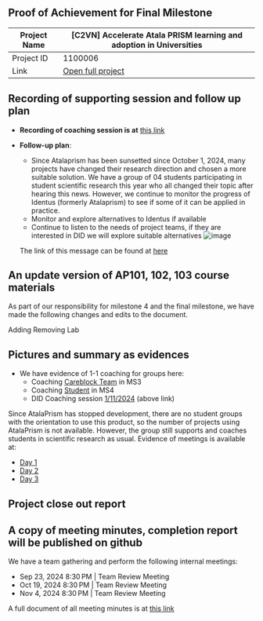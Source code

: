 ##  Proof of Achievement for Final Milestone
|  Project Name |[C2VN] Accelerate Atala PRISM learning and adoption in Universities|
| ------------ | ------------ |
| Project ID  | 1100006 |
|  Link  |  [Open full project](https://projectcatalyst.io/funds/11/cardano-open-ecosystem/c2vn-accelerate-atala-prism-learning-and-adoption-in-universities-8d47f) |

## Recording of supporting session and follow up plan
- **Recording of coaching session is at** [this link](https://youtu.be/1HOR4x4koLo)
- **Follow-up plan**:
  - Since Atalaprism has been sunsetted since October 1, 2024, many projects have changed their research direction and chosen a more suitable solution. We have a group of 04 students participating in student scientific research this year who all changed their topic after hearing this news.
  However, we continue to monitor the progress of Identus (formerly Atalaprism) to see if some of it can be applied in practice.
  - Monitor and explore alternatives to Identus if available
  - Continue to listen to the needs of project teams, if they are interested in DID we will explore suitable alternatives
    ![image](https://github.com/user-attachments/assets/98b274ab-5cde-4677-bc7d-c253b6ee5994)

   The link of this message can be found at [here](https://discord.com/channels/1146426895114702858/1148195387413372999/1290690181611130894)


## An update version of AP101, 102, 103 course materials 
As part of our responsibility for milestone 4 and the final milestone, we have made the following changes and edits to the document.

Adding
Removing
Lab


## Pictures and summary as evidences
- We have evidence of 1-1 coaching for groups here:
  -  Coaching [Careblock Team](https://www.youtube.com/watch?v=GhWtDi4xe0E?t=1913) in MS3
  -  Coaching [Student](https://youtu.be/JuiIePafo74) in MS4
  -  DID Coaching session [1/11/2024](https://youtu.be/1HOR4x4koLo) (above link)

Since AtalaPrism has stopped development, there are no student groups with the orientation to use this product, so the number of projects using AtalaPrism is not available. However, the group still supports and coaches students in scientific research as usual. Evidence of meetings is available at:
  - [Day 1](https://youtu.be/H5g-h7-KTWQ)
  - [Day 2](https://youtu.be/Uhtw6Bhb-LI)
  - [Day 3](https://youtu.be/jp56vd3A63U)

## Project close out report
## A copy of meeting minutes, completion report will be published on github
We have a team gathering and perform the following internal meetings:
- Sep 23, 2024 8:30 PM | Team Review Meeting
- Oct 19, 2024 8:30 PM | Team Review Meeting
- Nov 4, 2024 8:30 PM | Team Review Meeting

A full document of all meeting minutes is at [this link](https://docs.google.com/document/d/169ssCA0rkjiDSRLtkvuLuW9C-EHTWfCoWNq1wXyrSUk/edit?usp=sharing)
